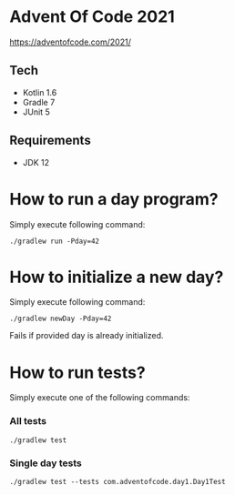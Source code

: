 # Advent Of Code 2021

https://adventofcode.com/2021/

## Tech
- Kotlin 1.6
- Gradle 7
- JUnit 5

## Requirements
- JDK 12

# How to run a day program?

Simply execute following command:

```shell
./gradlew run -Pday=42
```

# How to initialize a new day?

Simply execute following command:

```shell
./gradlew newDay -Pday=42
```

Fails if provided day is already initialized.

# How to run tests?

Simply execute one of the following commands:

### All tests
```shell
./gradlew test
```

### Single day tests
```shell
./gradlew test --tests com.adventofcode.day1.Day1Test
```